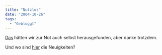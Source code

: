 ```yaml
---
title: "Nutzlos"
date: "2004-10-26"
tags:
  - "Gebloggt"
---
```


[Das](http://weblog.plasticthinking.org/item/2004/10/26/dinge-die-ich-hier-nicht-erwaehnen-werde "Dinge die ich hier nicht erwähnen werde") hätten wir zur Not auch selbst herausgefunden, aber danke trotzdem.

Und wo sind [hier](http://lumma.de/index.php?tag=26&monat=10&jahr=2004 "lumma.de: 26.10.04") die Neuigkeiten?
